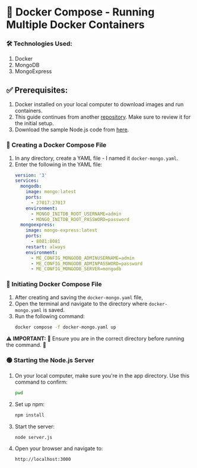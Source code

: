 # 🐳 Docker Compose - Running Multiple Docker Containers

### 🛠️ Technologies Used:
1. Docker
2. MongoDB
3. MongoExpress

## ✅ Prerequisites:
1. Docker installed on your local computer to download images and run containers.
2. This guide continues from another [repository](https://github.com/Allon-chauhan/docker-js-node-mongo.git). Make sure to review it for the initial setup.
3. Download the sample Node.js code from [here](https://gitlab.com/twn-devops-bootcamp/latest/07-docker/js-app.git).

### 📝 Creating a Docker Compose File
1. In any directory, create a YAML file - I named it `docker-mongo.yaml`.
2. Enter the following in the YAML file:
   ```yaml
   version: '3'
   services:
     mongodb:
       image: mongo:latest
       ports:
         - 27017:27017
       environment:
         - MONGO_INITDB_ROOT_USERNAME=admin
         - MONGO_INITDB_ROOT_PASSWORD=password
     mongoexpress:
       image: mongo-express:latest
       ports:
         - 8081:8081
       restart: always
       environment:
         - ME_CONFIG_MONGODB_ADMINUSERNAME=admin
         - ME_CONFIG_MONGODB_ADMINPASSWORD=password
         - ME_CONFIG_MONGODB_SERVER=mongodb
   ```

### 🚀 Initiating Docker Compose File
1. After creating and saving the `docker-mongo.yaml` file,
2. Open the terminal and navigate to the directory where `docker-mongo.yaml` is saved.
3. Run the following command:
   ```bash
   docker compose -f docker-mongo.yaml up
   ```

⚠️ **IMPORTANT:** 🚨 Ensure you are in the correct directory before running the command. 🚨

### 🟢 Starting the Node.js Server
1. On your local computer, make sure you're in the app directory. Use this command to confirm:
   ```bash
   pwd
   ```
2. Set up npm:
   ```bash
   npm install
   ```
3. Start the server:
   ```bash
   node server.js
   ```
4. Open your browser and navigate to:
   ```
   http://localhost:3000
   
